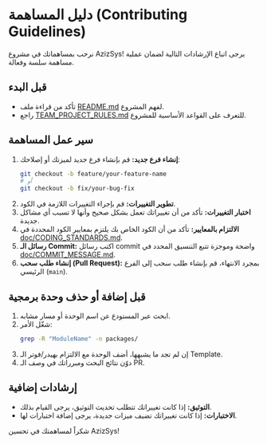 # دليل المساهمة (Contributing Guidelines)

نرحب بمساهماتك في مشروع AzizSys! يرجى اتباع الإرشادات التالية لضمان عملية مساهمة سلسة وفعالة.

## قبل البدء

*   تأكد من قراءة ملف [README.md](README.md) لفهم المشروع.
*   راجع [TEAM_PROJECT_RULES.md](doc/TEAM_PROJECT_RULES.md) للتعرف على القواعد الأساسية للمشروع.

## سير عمل المساهمة

1.  **إنشاء فرع جديد:** قم بإنشاء فرع جديد لميزتك أو إصلاحك:
    ```bash
    git checkout -b feature/your-feature-name
    # أو
    git checkout -b fix/your-bug-fix
    ```
2.  **تطوير التغييرات:** قم بإجراء التغييرات اللازمة في الكود.
3.  **اختبار التغييرات:** تأكد من أن تغييراتك تعمل بشكل صحيح وأنها لا تسبب أي مشاكل جديدة.
4.  **الالتزام بالمعايير:** تأكد من أن الكود الخاص بك يلتزم بمعايير الكود المحددة في [doc/CODING_STANDARDS.md](doc/CODING_STANDARDS.md).
5.  **رسائل الـ Commit:** اكتب رسائل commit واضحة وموجزة تتبع التنسيق المحدد في [doc/COMMIT_MESSAGE.md](doc/COMMIT_MESSAGE.md).
6.  **إنشاء طلب سحب (Pull Request):** بمجرد الانتهاء، قم بإنشاء طلب سحب إلى الفرع الرئيسي (`main`).

## قبل إضافة أو حذف وحدة برمجية
1. ابحث عبر المستودع عن اسم الوحدة أو مسار مشابه.
2. شغّل الأمر:
   ```bash
   grep -R "ModuleName" -n packages/
   ```
3. إن لم تجد ما يشبهها، أضف الوحدة مع الالتزام بهيدر/فوتر الـ Template.
4. دوّن نتائج البحث ومبرراتك في وصف الـ PR.

## إرشادات إضافية

*   **التوثيق:** إذا كانت تغييراتك تتطلب تحديث التوثيق، يرجى القيام بذلك.
*   **الاختبارات:** إذا كانت تغييراتك تضيف ميزات جديدة، يرجى إضافة اختبارات لها.

شكراً لمساهمتك في تحسين AzizSys!